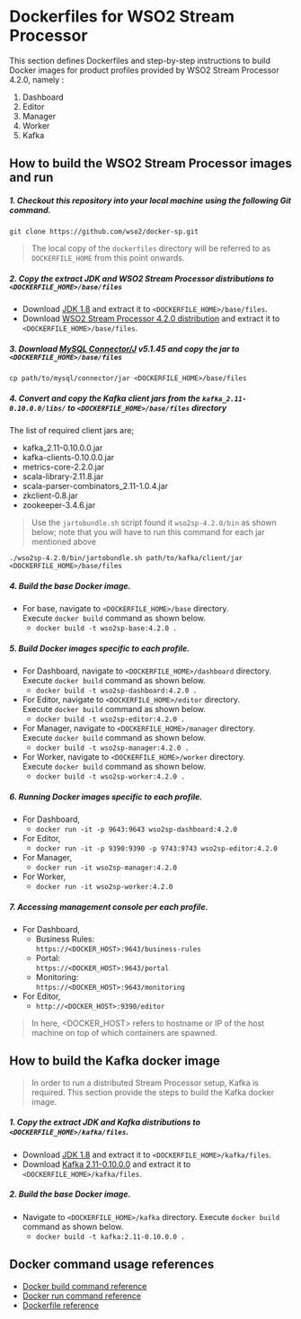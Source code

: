 # Dockerfiles for WSO2 Stream Processor #

This section defines Dockerfiles and step-by-step instructions to build Docker images for product profiles provided by
WSO2 Stream Processor 4.2.0, namely : <br>
1. Dashboard
2. Editor
3. Manager
4. Worker
5. Kafka

## How to build the WSO2 Stream Processor images and run

##### 1. Checkout this repository into your local machine using the following Git command.
```
git clone https://github.com/wso2/docker-sp.git
```

>The local copy of the `dockerfiles` directory will be referred to as `DOCKERFILE_HOME` from this point onwards.

##### 2. Copy the extract JDK and WSO2 Stream Processor distributions to `<DOCKERFILE_HOME>/base/files`
- Download [JDK 1.8](http://www.oracle.com/technetwork/java/javase/downloads/jdk8-downloads-2133151.html) 
and extract it to `<DOCKERFILE_HOME>/base/files`.
- Download [WSO2 Stream Processor 4.2.0 distribution](https://github.com/wso2/product-sp/releases) 
and extract it to `<DOCKERFILE_HOME>/base/files`. <br>

##### 3. Download [MySQL Connector/J](https://dev.mysql.com/downloads/connector/j/) v5.1.45 and copy the jar to `<DOCKERFILE_HOME>/base/files`
   ```
   cp path/to/mysql/connector/jar <DOCKERFILE_HOME>/base/files
   ```

##### 4. Convert and copy the Kafka client jars from the `kafka_2.11-0.10.0.0/libs/` to `<DOCKERFILE_HOME>/base/files` directory

The list of required client jars are;

- kafka_2.11-0.10.0.0.jar
- kafka-clients-0.10.0.0.jar
- metrics-core-2.2.0.jar
- scala-library-2.11.8.jar
- scala-parser-combinators_2.11-1.0.4.jar
- zkclient-0.8.jar
- zookeeper-3.4.6.jar

> Use the `jartobundle.sh` script found it `wso2sp-4.2.0/bin` as shown below; note that you will have to run this command for each jar mentioned above

  ```
  ./wso2sp-4.2.0/bin/jartobundle.sh path/to/kafka/client/jar <DOCKERFILE_HOME>/base/files
  ```


##### 4. Build the base Docker image.
- For base, navigate to `<DOCKERFILE_HOME>/base` directory. <br>
  Execute `docker build` command as shown below.
    + `docker build -t wso2sp-base:4.2.0 .`
        
##### 5. Build Docker images specific to each profile.
- For Dashboard, navigate to `<DOCKERFILE_HOME>/dashboard` directory. <br>
  Execute `docker build` command as shown below. 
    + `docker build -t wso2sp-dashboard:4.2.0 .`
- For Editor, navigate to `<DOCKERFILE_HOME>/editor` directory. <br>
  Execute `docker build` command as shown below. 
    + `docker build -t wso2sp-editor:4.2.0 .`
- For Manager, navigate to `<DOCKERFILE_HOME>/manager` directory. <br>
  Execute `docker build` command as shown below. 
    + `docker build -t wso2sp-manager:4.2.0 .`
- For Worker, navigate to `<DOCKERFILE_HOME>/worker` directory. <br>
  Execute `docker build` command as shown below. 
    + `docker build -t wso2sp-worker:4.2.0 .`
    
##### 6. Running Docker images specific to each profile.
- For Dashboard,
    + `docker run -it -p 9643:9643 wso2sp-dashboard:4.2.0`
- For Editor,
    + `docker run -it -p 9390:9390 -p 9743:9743 wso2sp-editor:4.2.0`
- For Manager,
    + `docker run -it wso2sp-manager:4.2.0`
- For Worker,
    + `docker run -it wso2sp-worker:4.2.0`   

##### 7. Accessing management console per each profile.
- For Dashboard,
    + Business Rules:<br>
    `https://<DOCKER_HOST>:9643/business-rules`
    + Portal:<br>
    `https://<DOCKER_HOST>:9643/portal`
    + Monitoring:<br>
    `https://<DOCKER_HOST>:9643/monitoring`
- For Editor,
    + `http://<DOCKER_HOST>:9390/editor`
    
>In here, <DOCKER_HOST> refers to hostname or IP of the host machine on top of which containers are spawned.

## How to build the Kafka docker image

> In order to run a distributed Stream Processor setup, Kafka is required. This section provide the steps to build the
Kafka docker image.

##### 1. Copy the extract JDK and Kafka distributions to `<DOCKERFILE_HOME>/kafka/files`.
- Download [JDK 1.8](http://www.oracle.com/technetwork/java/javase/downloads/jdk8-downloads-2133151.html)
and extract it to `<DOCKERFILE_HOME>/kafka/files`.
- Download [Kafka 2.11-0.10.0.0](https://kafka.apache.org/downloads) and extract it to
`<DOCKERFILE_HOME>/kafka/files`.

##### 2. Build the base Docker image.
- Navigate to `<DOCKERFILE_HOME>/kafka` directory.
  Execute `docker build` command as shown below.
    + `docker build -t kafka:2.11-0.10.0.0 .`

## Docker command usage references

* [Docker build command reference](https://docs.docker.com/engine/reference/commandline/build/)
* [Docker run command reference](https://docs.docker.com/engine/reference/run/)
* [Dockerfile reference](https://docs.docker.com/engine/reference/builder/)